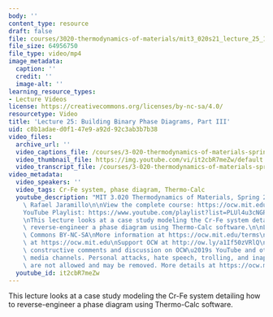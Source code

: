 ```yaml
---
body: ''
content_type: resource
draft: false
file: courses/3020-thermodynamics-of-materials/mit3_020s21_lecture_25_1080p_v3_360p_16_9.mp4
file_size: 64956750
file_type: video/mp4
image_metadata:
  caption: ''
  credit: ''
  image-alt: ''
learning_resource_types:
- Lecture Videos
license: https://creativecommons.org/licenses/by-nc-sa/4.0/
resourcetype: Video
title: 'Lecture 25: Building Binary Phase Diagrams, Part III'
uid: c8b1adae-d0f1-47e9-a92d-92c3ab3b7b38
video_files:
  archive_url: ''
  video_captions_file: /courses/3-020-thermodynamics-of-materials-spring-2021/mit3_020s21_lecture_25_1080p_v3_captions.vtt
  video_thumbnail_file: https://img.youtube.com/vi/it2cbR7meZw/default.jpg
  video_transcript_file: /courses/3-020-thermodynamics-of-materials-spring-2021/mit3_020s21_lecture_25_1080p_v3_transcript.pdf
video_metadata:
  video_speakers: ''
  video_tags: Cr-Fe system, phase diagram, Thermo-Calc
  youtube_description: "MIT 3.020 Thermodynamics of Materials, Spring 2021\nInstructor:\
    \ Rafael Jaramillo\n\nView the complete course: https://ocw.mit.edu/courses/3-020-thermodynamics-of-materials-spring-2021/\n\
    YouTube Playlist: https://www.youtube.com/playlist?list=PLUl4u3cNGP61g-yRbJz4ghFPJLiok1HxX\n\
    \nThis lecture looks at a case study modeling the Cr-Fe system detailing how to\
    \ reverse-engineer a phase diagram using Thermo-Calc software.\n\nLicense: Creative\
    \ Commons BY-NC-SA\nMore information at https://ocw.mit.edu/terms\nMore courses\
    \ at https://ocw.mit.edu\nSupport OCW at http://ow.ly/a1If50zVRlQ\n\nWe encourage\
    \ constructive comments and discussion on OCW\u2019s YouTube and other social\
    \ media channels. Personal attacks, hate speech, trolling, and inappropriate comments\
    \ are not allowed and may be removed. More details at https://ocw.mit.edu/comments."
  youtube_id: it2cbR7meZw
---
```

This lecture looks at a case study modeling the Cr-Fe system detailing how to reverse-engineer a phase diagram using Thermo-Calc software.